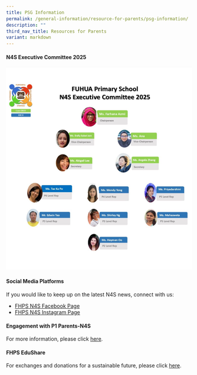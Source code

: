 ```yaml
---
title: PSG Information
permalink: /general-information/resource-for-parents/psg-information/
description: ""
third_nav_title: Resources for Parents
variant: markdown
---
```

#### **N4S Executive Committee 2025**


![](/images/WhatsApp_Image_2025_01_10_at_2_49_24_PM.jpg)
#### **Social Media Platforms**


If you would like to keep up on the latest N4S news, connect with us:  

*   [FHPS N4S Facebook Page](https://www.facebook.com/fhpsn4s)
*   [FHPS N4S Instagram Page](https://www.instagram.com/n4s_fhps/)

#### **Engagement with P1 Parents-N4S**

For more information, please click [here](/files/Resource%20for%20Parents/N4S%20Information/2024_P1_e_Orientation_N4S.pdf).

#### **FHPS EduShare**
For exchanges and donations for a sustainable future, please click [here](https://www.facebook.com/groups/1305800426783853/).